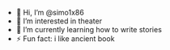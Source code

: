 - 👋 Hi, I’m @simo1x86
- 👀 I’m interested in theater
- 🌱 I’m currently learning how to write stories
- ⚡ Fun fact: i like ancient book

<!---
simo1x86/simo1x86 is a ✨ special ✨ repository because its `README.md` (this file) appears on your GitHub profile.
You can click the Preview link to take a look at your changes.
--->
